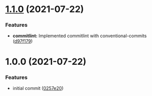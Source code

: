 # [1.1.0](https://github.com/aleksandar-babic/semver-foobar/compare/v1.0.0...v1.1.0) (2021-07-22)


### Features

* **commitlint:** Implemented commitlint with conventional-commits ([d97f179](https://github.com/aleksandar-babic/semver-foobar/commit/d97f179e7a76a3d0420ab3d36077a04092351fa8))

# 1.0.0 (2021-07-22)


### Features

* initial commit ([0257e20](https://github.com/aleksandar-babic/semver-foobar/commit/0257e204aa8d95a82b0990d48ac27912de1f775e))
